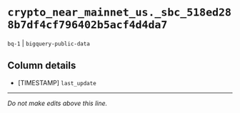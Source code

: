 # `crypto_near_mainnet_us._sbc_518ed288b7df4cf796402b5acf4d4da7`
`bq-1` | `bigquery-public-data`

## Column details
* [TIMESTAMP] `last_update`

-------------------------------------------------------------------------------
*Do not make edits above this line.*
